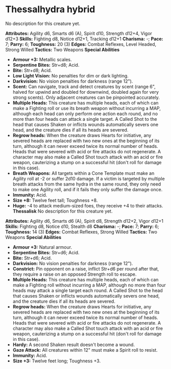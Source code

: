# Thessalhydra hybrid

No description for this creature yet.

**Attributes:** Agility d6, Smarts d6 (A), Spirit d10, Strength d12+4,
Vigor d12+3
**Skills:** Fighting d8, Notice d12+1, Tracking d12+1
**Charisma:** -; **Pace:** 7; **Parry:** 6; **Toughness:** 20 (3)
**Edges:** Combat Reflexes, Level Headed, Strong Willed
**Tactics:** Two Weapons
**Special Abilities**

- **Armour +3:** Metallic scales.
- **Serpentine Bites:** Str+d8; Acid.
- **Bite:** Str+d8; Acid.
- **Low Light Vision:** No penalties for dim or dark lighting.
- **Darkvision:** No vision penalties for darkness (range 12").
- **Scent:** Can navigate, track and detect creatures by scent (range
6", halved for upwind and doubled for downwind, doubled again for very
strong scents). Only adjacent creatures can be pinpointed accurately.
- **Multiple Heads:** This creature has multiple heads, each of which
can make a Fighting roll or use its breath weapon without incurring a
MAP, although each head can only perform one action each round, and no
more than four heads can attack a single target. A Called Shot to the
head that causes Shaken or inflicts wounds automatically severs one
head, and the creature dies if all its heads are severed.
- **Regrow heads:** When the creature draws Hearts for initiative, any
severed heads are replaced with two new ones at the beginning of its
turn, although it can never exceed twice its normal number of heads.
Heads that were severed with acid or fire attacks do not regenerate. A
character may also make a Called Shot touch attack with an acid or fire
weapon, cauterizing a stump on a successful hit (don't roll for damage
in this case).
- **Breath Weapons:** All targets within a Cone Template must make an
Agility roll at -2 or suffer 2d10 damage. If a victim is targeted by
multiple breath attacks from the same hydra in the same round, they only
need to make one Agility roll, and if it fails they only suffer the
damage once.
- **Immunity:** Acid.
- **Size +8:** Twelve feet tall; Toughness +8.
- **Huge:** -4 to attack medium-sized foes, they receive +4 to their
attacks.
**Thessalisk**
No description for this creature yet.

**Attributes:** Agility d6, Smarts d6 (A), Spirit d8, Strength d12+2,
Vigor d12+1
**Skills:** Fighting d8, Notice d10, Stealth d8
**Charisma:** -; **Pace:** 7; **Parry:** 6; **Toughness:** 14 (3)
**Edges:** Combat Reflexes, Strong Willed
**Tactics:** Two Weapons
**Special Abilities**

- **Armour +3:** Natural armour.
- **Serpentine Bites:** Str+d6; Acid.
- **Bite:** Str+d6; Acid.
- **Darkvision:** No vision penalties for darkness (range 12").
- **Constrict:** Pin opponent on a raise, inflict Str+d6 per round after
that, they require a raise on an opposed Strength roll to escape.
- **Multiple Heads:** This creature has multiple heads, each of which
can make a Fighting roll without incurring a MAP, although no more than
four heads may attack a single target each round. A Called Shot to the
head that causes Shaken or inflicts wounds automatically severs one
head, and the creature dies if all its heads are severed.
- **Regrow heads:** When the creature draws Hearts for initiative, any
severed heads are replaced with two new ones at the beginning of its
turn, although it can never exceed twice its normal number of heads.
Heads that were severed with acid or fire attacks do not regenerate. A
character may also make a Called Shot touch attack with an acid or fire
weapon, cauterizing a stump on a successful hit (don't roll for damage
in this case).
- **Hardy:** A second Shaken result doesn't become a wound.
- **Gaze Attack:** All creatures within 12" must make a Spirit roll to
resist.
- **Immunity:** Acid.
- **Size +3:** Twelve feet long; Toughness +3.

